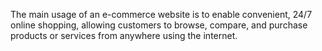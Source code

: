 The main usage of an e-commerce website is to enable convenient, 24/7 online shopping, allowing customers to browse, compare, and purchase products or services from anywhere using the internet.

